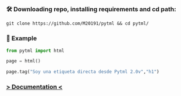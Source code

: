 
### 🛠 Downloading repo, installing requirements and cd path:
```
git clone https://github.com/M20191/pytml && cd pytml/
```

### 🚀 Example
```python
from pytml import html

page = html()

page.tag("Soy una etiqueta directa desde Pytml 2.0v","h1")

```

### [> Documentation <](https://github.com/M20191/pytml/wiki/Pytml)
